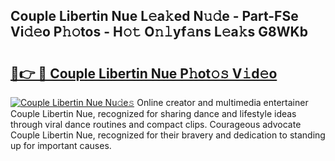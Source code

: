 ## Couple Libertin Nue L𝚎a𝚔ed N𝚞𝚍e - Part-FSe Vi𝚍𝚎o P𝚑𝚘tos - H𝚘𝚝 O𝚗𝚕yf𝚊ns L𝚎a𝚔s G8WKb

# <h2><a href="http://kf3zssc.oniu.top/?m=Couple+Libertin+Nue">🔗👉 🔴 Couple Libertin Nue P𝚑ot𝚘𝚜 V𝚒d𝚎o</a></h2>

[![Couple Libertin Nue Nu𝚍e𝚜](https://i.imgur.com/0qMVB7G.gif)](http://kf3zssc.oniu.top/?m=Couple+Libertin+Nue)
Online creator and multimedia entertainer Couple Libertin Nue, recognized for sharing dance and lifestyle ideas through viral dance routines and compact clips. Courageous advocate Couple Libertin Nue, recognized for their bravery and dedication to standing up for important causes.  
